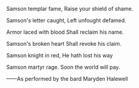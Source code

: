 Samson templar fame,
Raise your shield of shame.

Samson's letter caught,
Left unfought defamed.

Armor laced with blood
Shall reclaim his name.

Samson's broken heart
Shall revoke his claim.

Samson knight in red,
He hath lost his way

Samson martyr rage.
Soon the world will pay.

——As performed by the bard Maryden Halewell
